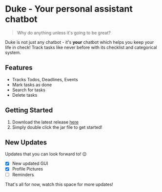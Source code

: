 # Duke - Your personal assistant chatbot

> Why do anything unless it's going to be great?

Duke is not just any chatbot - it's **your** chatbot which helps you keep your life in check!
Track tasks like never before with its checklist and categorical system.

## Features
* Tracks Todos, Deadlines, Events
* Mark tasks as done
* Search for tasks
* Delete tasks

## Getting Started
1. Download the latest release [here](https://github.com/moreTriangles/ip)
1. Simply double click the jar file to get started!

## New Updates
Updates that you can look forward to! 😉
- [x] New updated GUI
- [x] Profile Pictures
- [ ] Reminders

That's all for now, watch this space for more updates!